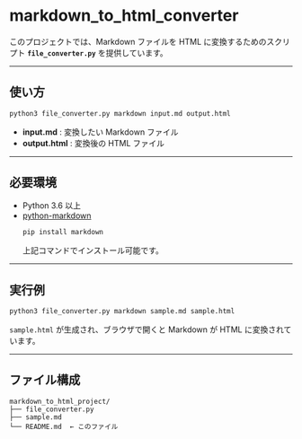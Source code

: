 # markdown_to_html_converter

このプロジェクトでは、Markdown ファイルを HTML に変換するためのスクリプト **`file_converter.py`** を提供しています。

---

## 使い方

```bash
python3 file_converter.py markdown input.md output.html
```

- **input.md** : 変換したい Markdown ファイル  
- **output.html** : 変換後の HTML ファイル

---

## 必要環境

- Python 3.6 以上
- [python-markdown](https://pypi.org/project/Markdown/)  
  ```bash
  pip install markdown
  ```
  上記コマンドでインストール可能です。

---

## 実行例

```bash
python3 file_converter.py markdown sample.md sample.html
```
`sample.html` が生成され、ブラウザで開くと Markdown が HTML に変換されています。

---

## ファイル構成

```
markdown_to_html_project/
├── file_converter.py
├── sample.md
└── README.md  ← このファイル
```
